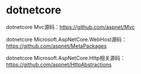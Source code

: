 # dotnetcore

dotnetcore Mvc源码：<https://github.com/aspnet/Mvc>

dotnetcore Microsoft.AspNetCore.WebHost源码：<https://github.com/aspnet/MetaPackages>

dotnetcore Microsoft.AspNetCore.Http相关源码： <https://github.com/aspnet/HttpAbstractions>